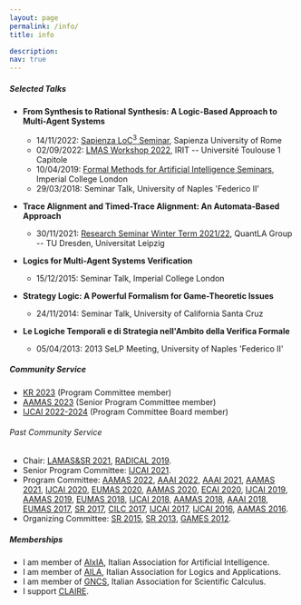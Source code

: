 ```yaml
---
layout: page
permalink: /info/
title: info

description:
nav: true
---
```


##### Selected Talks
- **From Synthesis to Rational Synthesis: A Logic-Based Approach to Multi-Agent Systems**
  - 14/11/2022: [Sapienza LoC<sup>3</sup> Seminar](https://sites.google.com/diag.uniroma1.it/loc3-seminar-sapienza/home-page), Sapienza University of Rome
  - 02/09/2022: [LMAS Workshop 2022](https://sites.google.com/view/workshoplmas), IRIT -- Université Toulouse 1 Capitole
  - 10/04/2019: [Formal Methods for Artificial Intelligence Seminars](https://www.doc.ic.ac.uk/~fbelard/FMAI_Seminars/fmai.html), Imperial College London
  - 29/03/2018: Seminar Talk, University of Naples 'Federico II'

- **Trace Alignment and Timed-Trace Alignment: An Automata-Based Approach**
  - 30/11/2021: [Research Seminar Winter Term 2021/22](https://lat.inf.tu-dresden.de/quantla/index.php/study-programme/research-seminar/ws-2021-22#h8skvw7owaqbs9dw17wverh8y1377), QuantLA Group -- TU Dresden, Universitat Leipzig
  
- **Logics for Multi-Agent Systems Verification**
  - 15/12/2015: Seminar Talk, Imperial College London
  
- **Strategy Logic: A Powerful Formalism for Game-Theoretic Issues**
  - 24/11/2014: Seminar Talk, University of California Santa Cruz
  
- **Le Logiche Temporali e di Strategia nell'Ambito della Verifica Formale**
  - 05/04/2013: 2013 SeLP Meeting, University of Naples 'Federico II'

##### Community Service

- [KR 2023](https://kr.org/KR2023/) (Program Committee member)
- [AAMAS 2023](https://aamas2023.soton.ac.uk/) (Senior Program Committee member)
- [IJCAI 2022-2024](https://www.ijcai.org/) (Program Committee Board member)

###### Past Community Service

- Chair:
    [LAMAS&SR 2021](https://lamassr.github.io/editions/2021),
    [RADICAL 2019](https://sites.google.com/site/radicalconcur).
- Senior Program Committee:
    [IJCAI 2021](https://ijcai-21.org).
- Program Committee:
    [AAMAS 2022](https://aamas2022-conference.auckland.ac.nz),
    [AAAI 2022](https://aaai.org/Conferences/AAAI-22/),
    [AAAI 2021](https://aaai.org/Conferences/AAAI-21),
    [AAMAS 2021](https://aamas2021.soton.ac.uk),
    [IJCAI 2020](https://ijcai20.org),
    [EUMAS 2020](https://eumas2020.csd.auth.gr/eumas2020),
    [AAMAS 2020](https://aamas2020.conference.auckland.ac.nz),
    [ECAI 2020](http://ecai2020.eu),
    [IJCAI 2019](https://ijcai19.org),
    [AAMAS 2019](http://aamas2019.encs.concordia.ca),
    [EUMAS 2018](https://eumas2018.w.uib.no),
    [IJCAI 2018](https://ijcai-18.org),
    [AAMAS 2018](http://celweb.vuse.vanderbilt.edu/aamas18/home),
    [AAAI 2018](http://aaai.org/Conferences/AAAI/aaai18.php),
    [EUMAS 2017](https://eumas2017.ibisc.univ-evry.fr),
    [SR 2017](http://sr2017.csc.liv.ac.uk),
    [CILC 2017](http://cilc2017.unina.it),
    [IJCAI 2017](https://ijcai-17.org),
    [IJCAI 2016](http://ijcai-16.org),
    [AAMAS 2016](https://sis.smu.edu.sg/aamas2016).
- Organizing Committee:
    [SR 2015](https://sites.google.com/site/sr2015homepage),
    [SR 2013](http://www.strategicreasoning.net/editions/2013),
    [GAMES 2012](http://www.games.unina.it).

##### Memberships

- I am member of [AIxIA](https://aixia.it/), Italian Association for Artificial Intelligence.
- I am member of [AILA](http://www.ailalogica.it/), Italian Association for Logics and Applications.
- I am member of [GNCS](https://www.altamatematica.it/gncs), Italian Association for Scientific Calculus.
- I support [CLAIRE](https://claire-ai.org/).
